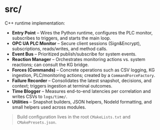 # src/

C++ runtime implementation:

- **Entry Point** – Wires the Python runtime, configures the PLC monitor, subscribes to triggers, and starts the main loop.
- **OPC UA PLC Monitor** – Secure client sessions (Sign&Encrypt), subscriptions, reads/writes, and method calls.
- **Event Bus** – Prioritized publish/subscribe for system events.
- **Reaction Manager** – Orchestrates monitoring actions vs. system reactions; can consult the KG bridge.
- **Forces (Commands)** – Concrete operations such as CSV logging, KG ingestion, PLC/monitoring actions; created by a `CommandForceFactory`.
- **Failure Recorder** – Consolidates the latest snapshot, decisions, and context; triggers ingestion at terminal outcomes.
- **Time Blogger** – Measures end-to-end latencies per correlation and writes CSVs to `logs/time/`.
- **Utilities** – Snapshot builders, JSON helpers, NodeId formatting, and small helpers used across modules.

> Build configuration lives in the root `CMakeLists.txt` and `CMakePresets.json`.
